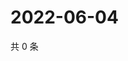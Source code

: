 # 2022-06-04

共 0 条

<!-- BEGIN WEIBO -->
<!-- 最后更新时间 Sat Jun 04 2022 11:05:10 GMT+0800 (China Standard Time) -->

<!-- END WEIBO -->

